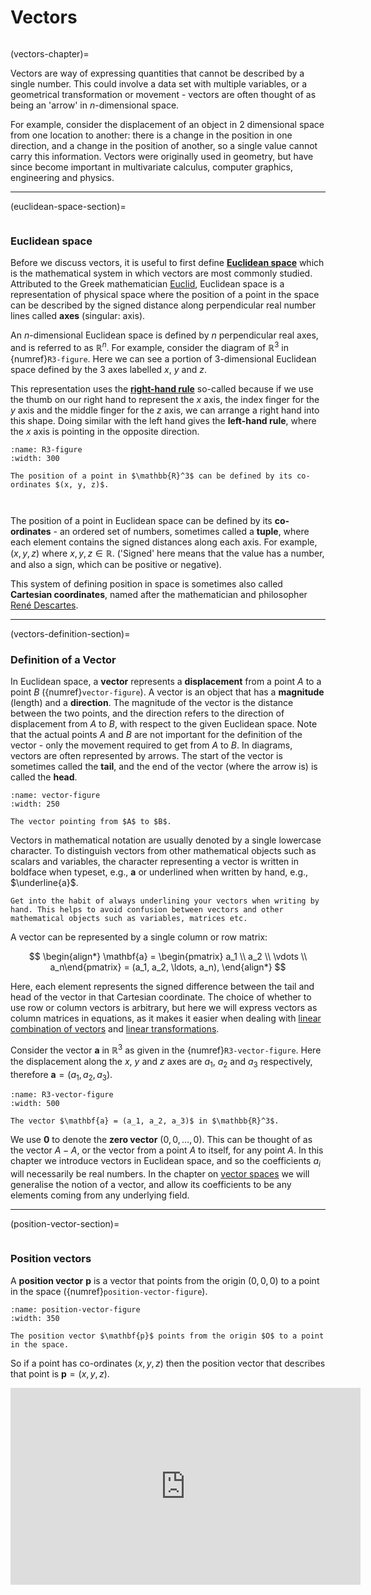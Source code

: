 # Vectors

```{index} Vector
```

(vectors-chapter)=

Vectors are way of expressing quantities that cannot be described by a single number. This could involve a data set with multiple variables, or a geometrical transformation or movement - vectors are often thought of as being an 'arrow' in $n$-dimensional space.

For example, consider the displacement of an object in 2 dimensional space from one location to another: there is a change in the position in one direction, and a change in the position of another, so a single value cannot carry this information. Vectors were originally used in geometry, but have since become important in multivariate calculus, computer graphics, engineering and physics.

---

(euclidean-space-section)=

```{index} Euclidean space
```

### Euclidean space

Before we discuss vectors, it is useful to first define <a href="https://en.wikipedia.org/wiki/Euclidean_space" target="_blank">**Euclidean space**</a> which is the mathematical system in which vectors are most commonly studied. Attributed to the Greek mathematician <a href="https://en.wikipedia.org/wiki/Euclid" target="_blank">Euclid</a>, Euclidean space is a representation of physical space where the position of a point in the space can be described by the signed distance along perpendicular real number lines called **axes** (singular: axis).

An $n$-dimensional Euclidean space is defined by $n$ perpendicular real axes, and is referred to as $\mathbb{R}^n$. For example, consider the diagram of $\mathbb{R}^3$ in {numref}`R3-figure`. Here we can see a portion of 3-dimensional Euclidean space defined by the 3 axes labelled $x$, $y$ and $z$.

This representation uses the <a href="https://en.wikipedia.org/wiki/Right-hand_rule" target="_blank">**right-hand rule**</a> so-called because if we use the thumb on our right hand to represent the $x$ axis, the index finger for the $y$ axis and the middle finger for the $z$ axis, we can arrange a right hand into this shape. Doing similar with the left hand gives the **left-hand rule**, where the $x$ axis is pointing in the opposite direction.

```{figure} /_images/3_R3.svg
:name: R3-figure
:width: 300

The position of a point in $\mathbb{R}^3$ can be defined by its co-ordinates $(x, y, z)$.
```

```{index} Co-ordinates
```

```{index} Tuple
```

The position of a point in Euclidean space can be defined by its **co-ordinates** - an ordered set of numbers, sometimes called a **tuple**, where each element contains the signed distances along each axis. For example, $(x, y, z)$ where $x, y, z \in \mathbb{R}$. ('Signed' here means that the value has a number, and also a sign, which can be positive or negative).

This system of defining position in space is sometimes also called **Cartesian coordinates**, named after the mathematician and philosopher <a href="https://en.wikipedia.org/wiki/Ren%C3%A9_Descartes" target="_blank">René Descartes</a>.

---

(vectors-definition-section)=

### Definition of a Vector

In Euclidean space, a **vector** represents a **displacement** from a point $A$ to a point $B$ ({numref}`vector-figure`). A vector is an object that has a **magnitude** (length) and a **direction**. The magnitude of the vector is the distance between the two points, and the direction refers to the direction of displacement from $A$ to $B$, with respect to the given Euclidean space. Note that the actual points $A$ and $B$ are not important for the definition of the vector - only the movement required to get from $A$ to $B$. In diagrams, vectors are  often represented by arrows. The start of the vector is sometimes called the **tail**, and the end of the vector (where the arrow is) is called the **head**.

```{figure} /_images/3_vector.svg
:name: vector-figure
:width: 250

The vector pointing from $A$ to $B$.
```

Vectors in mathematical notation are usually denoted by a single lowercase character. To distinguish vectors from other mathematical objects such as scalars and variables, the character representing a vector is written in boldface when typeset, e.g., $\mathbf{a}$ or underlined when written by hand, e.g., $\underline{a}$.

```{important}
Get into the habit of always underlining your vectors when writing by hand. This helps to avoid confusion between vectors and other mathematical objects such as variables, matrices etc.
```

A vector can be represented by a single column or row matrix:

$$ \begin{align*}
    \mathbf{a} = \begin{pmatrix} a_1 \\ a_2 \\ \vdots \\ a_n\end{pmatrix} = (a_1, a_2, \ldots, a_n),
\end{align*} $$

Here, each element represents the signed difference between the tail and head of the vector in that Cartesian coordinate. The choice of whether to use row or column vectors is arbitrary, but here we will express vectors as column matrices in equations, as it makes it easier when dealing with [linear combination of vectors](linear-combination-of-vectors-section) and [linear transformations](linear-transformations-chapter).

Consider the vector $\mathbf{a}$ in $\mathbb{R}^3$ as given in the {numref}`R3-vector-figure`. Here the displacement along the $x$, $y$ and $z$ axes are $a_1$, $a_2$ and $a_3$ respectively, therefore $\mathbf{a} = (a_1, a_2, a_3)$.

```{figure} /_images/3_R3_vector.svg
:name: R3-vector-figure
:width: 500

The vector $\mathbf{a} = (a_1, a_2, a_3)$ in $\mathbb{R}^3$.
```

We use $\mathbf{0}$ to denote the **zero vector** $(0, 0, \ldots, 0)$. This can be thought of as the vector $A - A$, or the vector from a point $A$ to itself, for any point $A$. In this chapter we introduce vectors in Euclidean space, and so the coefficients $a_i$ will necessarily be real numbers. In the chapter on [vector spaces](vector-spaces-chapter) we will generalise the notion of a vector, and allow its coefficients to be any elements coming from any underlying field.

---

(position-vector-section)=

```{index} Vector ; position vector
```

### Position vectors

A **position vector** $\mathbf{p}$ is a vector that points from the origin $(0, 0, 0)$ to a point in the space ({numref}`position-vector-figure`).

```{figure} /_images/3_position_vector.svg
:name: position-vector-figure
:width: 350

The position vector $\mathbf{p}$ points from the origin $O$ to a point in the space.
```

So if a point has co-ordinates $(x, y, z)$ then the position vector that describes that point is $\mathbf{p} = (x, y, z)$.

<iframe width="560" height="315" src="https://www.youtube.com/embed/3-LCn_dGzaY?si=83mL-se8kta0pqFL" title="YouTube video player" frameborder="0" allow="accelerometer; autoplay; clipboard-write; encrypted-media; gyroscope; picture-in-picture; web-share" allowfullscreen></iframe>
